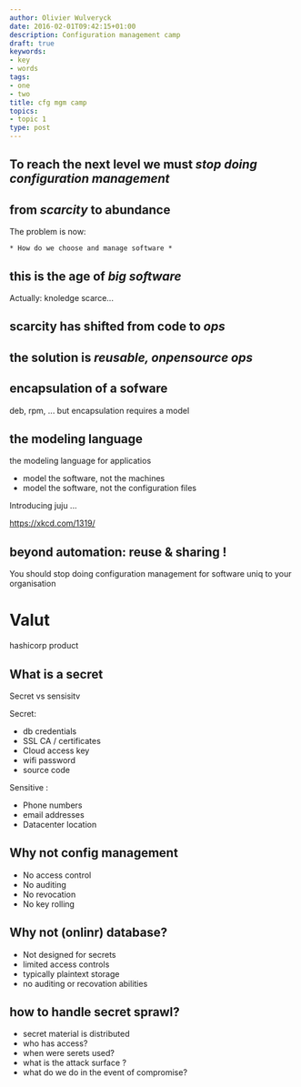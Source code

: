 ```yaml
---
author: Olivier Wulveryck
date: 2016-02-01T09:42:15+01:00
description: Configuration management camp
draft: true
keywords:
- key
- words
tags:
- one
- two
title: cfg mgm camp
topics:
- topic 1
type: post
---
```



## To reach the next level we must *stop doing configuration management*

## from *scarcity* to abundance


The problem is now:

    * How do we choose and manage software *

## this is the age of *big software*

Actually: knoledge scarce...

## scarcity has shifted from code to *ops*

## the solution is *reusable, onpensource ops*

## encapsulation of a sofware

deb, rpm, ... but encapsulation requires a model

## the modeling language

the modeling language for applicatios
* model the software, not the machines
* model the software, not the configuration files

Introducing juju
...


https://xkcd.com/1319/

## beyond automation: reuse & sharing !
You should stop doing configuration management for software uniq to your organisation



# Valut
hashicorp product

## What is a secret 

Secret vs sensisitv

Secret:
* db credentials
* SSL CA / certificates
* Cloud access key
* wifi password
* source code

Sensitive :
* Phone numbers
* email addresses
* Datacenter location


## Why not config management

* No access control
* No auditing
* No revocation
* No key rolling


## Why not (onlinr) database?
* Not designed for secrets
* limited access controls
* typically plaintext storage
* no auditing or recovation abilities

## how to handle secret sprawl?
* secret material is distributed
* who has access?
* when were serets used?
* what is the attack surface ?
* what do we do in the event of compromise?
